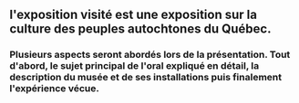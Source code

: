 ## **l'exposition visité est une exposition sur la culture des peuples autochtones du Québec.**
### **Plusieurs aspects seront abordés lors de la présentation. Tout d'abord, le sujet principal de l'oral expliqué en détail, la description du musée et de ses installations puis finalement l'expérience vécue.**


